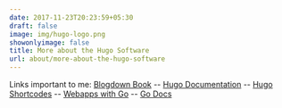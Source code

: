 ```yaml
---
date: 2017-11-23T20:23:59+05:30
draft: false
image: img/hugo-logo.png
showonlyimage: false
title: More about the Hugo Software
url: about/more-about-the-hugo-software
---
```


Links important to me: 
[Blogdown Book](https://bookdown.org/yihui/blogdown/) --
[Hugo Documentation](https://gohugo.io/variables/page/) --
[Hugo Shortcodes](https://gohugo.io/content-management/shortcodes/) --
[Webapps with Go](https://app.pluralsight.com/library/courses/creating-web-applications-go-update) --
[Go Docs](https://golang.org/doc/)





